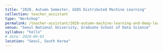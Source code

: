 ```yaml
---
title: "2020, Autumn Semester, GSDS Distributed Machine Learning"
collection: teacher_assistant
type: "Workshop"
permalink: /teacher-assistant/2020-autumn-machine-learning-and-deep-learning-for-data-science
venue: "Seoul National University, Graduate School of Data Science"
syllabus: "hello"
# date: 2020-09-01
location: "Seoul, South Korea"
---
```


<!-- 2020, Autumn Semester, GSDS Distributed Machine Learning -->
